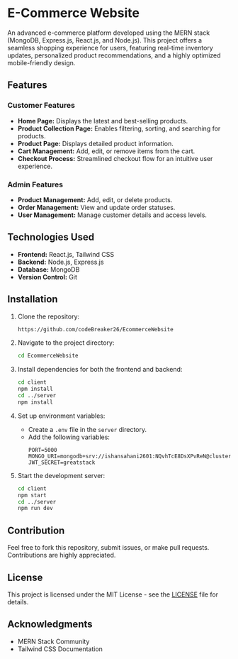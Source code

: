 # E-Commerce Website

An advanced e-commerce platform developed using the MERN stack (MongoDB, Express.js, React.js, and Node.js). This project offers a seamless shopping experience for users, featuring real-time inventory updates, personalized product recommendations, and a highly optimized mobile-friendly design.

## Features 

### Customer Features

- **Home Page:** Displays the latest and best-selling products.
- **Product Collection Page:** Enables filtering, sorting, and searching for products.
- **Product Page:** Displays detailed product information.
- **Cart Management:** Add, edit, or remove items from the cart.
- **Checkout Process:** Streamlined checkout flow for an intuitive user experience.

### Admin Features

- **Product Management:** Add, edit, or delete products.
- **Order Management:** View and update order statuses.
- **User Management:** Manage customer details and access levels.

## Technologies Used

- **Frontend:** React.js, Tailwind CSS
- **Backend:** Node.js, Express.js
- **Database:** MongoDB
- **Version Control:** Git

## Installation

1. Clone the repository:

   ```bash
   https://github.com/codeBreaker26/EcommerceWebsite
   ```

2. Navigate to the project directory:

   ```bash
   cd EcommerceWebsite
   ```

3. Install dependencies for both the frontend and backend:

   ```bash
   cd client
   npm install
   cd ../server
   npm install
   ```

4. Set up environment variables:

   - Create a `.env` file in the `server` directory.
   - Add the following variables:
     ```env
     PORT=5000
     MONGO_URI=mongodb+srv://ishansahani2601:NQvhTcE8DsXPvReN@cluster0.vjh2k.mongodb.net
     JWT_SECRET=greatstack
     ```

5. Start the development server:

   ```bash
   cd client
   npm start
   cd ../server
   npm run dev
   ```

## Contribution

Feel free to fork this repository, submit issues, or make pull requests. Contributions are highly appreciated.

## License

This project is licensed under the MIT License - see the [LICENSE](LICENSE) file for details.

## Acknowledgments

- MERN Stack Community
- Tailwind CSS Documentation

